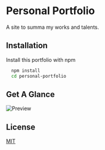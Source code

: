 
# Personal Portfolio



A site to summa my works and talents.
## Installation

Install this portfolio with npm

```bash
  npm install 
  cd personal-portfolio
```
    
## Get A Glance

![Preview](https://github.com/user-attachments/assets/a902228d-0dcf-4f12-9023-ef23ba65dd16)


## License

[MIT](https://choosealicense.com/licenses/mit/)


